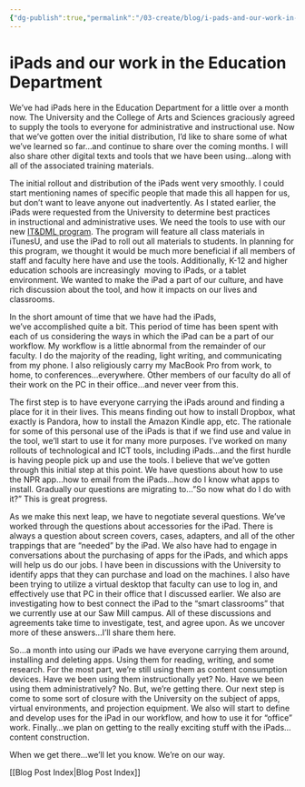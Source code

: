 ```yaml
---
{"dg-publish":true,"permalink":"/03-create/blog/i-pads-and-our-work-in-the-education-department/","title":"iPads and our work in the Education Department","tags":["ipads","itdml","online-collaborative-inquiry","online-content-construction","online-reading-comprehension"]}
---
```


# iPads and our work in the Education Department

We’ve had iPads here in the Education Department for a little over a month now. The University and the College of Arts and Sciences graciously agreed to supply the tools to everyone for administrative and instructional use. Now that we’ve gotten over the initial distribution, I’d like to share some of what we’ve learned so far…and continue to share over the coming months. I will also share other digital texts and tools that we have been using…along with all of the associated training materials.

The initial rollout and distribution of the iPads went very smoothly. I could start mentioning names of specific people that made this all happen for us, but don’t want to leave anyone out inadvertently. As I stated earlier, the iPads were requested from the University to determine best practices in instructional and administrative uses. We need the tools to use with our new [IT&DML program](http://www.newhaven.edu/4601/Education/286693/). The program will feature all class materials in iTunesU, and use the iPad to roll out all materials to students. In planning for this program, we thought it would be much more beneficial if all members of staff and faculty here have and use the tools. Additionally, K-12 and higher education schools are increasingly  moving to iPads, or a tablet environment. We wanted to make the iPad a part of our culture, and have rich discussion about the tool, and how it impacts on our lives and classrooms.

In the short amount of time that we have had the iPads, we’ve accomplished quite a bit. This period of time has been spent with each of us considering the ways in which the iPad can be a part of our workflow. My workflow is a little abnormal from the remainder of our faculty. I do the majority of the reading, light writing, and communicating from my phone. I also religiously carry my MacBook Pro from work, to home, to conferences…everywhere. Other members of our faculty do all of their work on the PC in their office…and never veer from this.

The first step is to have everyone carrying the iPads around and finding a place for it in their lives. This means finding out how to install Dropbox, what exactly is Pandora, how to install the Amazon Kindle app, etc. The rationale for some of this personal use of the iPads is that if we find use and value in the tool, we’ll start to use it for many more purposes. I’ve worked on many rollouts of technological and ICT tools, including iPads…and the first hurdle is having people pick up and use the tools. I believe that we’ve gotten through this initial step at this point. We have questions about how to use the NPR app…how to email from the iPads…how do I know what apps to install. Gradually our questions are migrating to…”So now what do I do with it?” This is great progress.

As we make this next leap, we have to negotiate several questions. We’ve worked through the questions about accessories for the iPad. There is always a question about screen covers, cases, adapters, and all of the other trappings that are “needed” by the iPad. We also have had to engage in conversations about the purchasing of apps for the iPads, and which apps will help us do our jobs. I have been in discussions with the University to identify apps that they can purchase and load on the machines. I also have been trying to utilize a virtual desktop that faculty can use to log in, and effectively use that PC in their office that I discussed earlier. We also are investigating how to best connect the iPad to the “smart classrooms” that we currently use at our Saw Mill campus. All of these discussions and agreements take time to investigate, test, and agree upon. As we uncover more of these answers…I’ll share them here.

So…a month into using our iPads we have everyone carrying them around, installing and deleting apps. Using them for reading, writing, and some research. For the most part, we’re still using them as content consumption devices. Have we been using them instructionally yet? No. Have we been using them administratively? No. But, we’re getting there. Our next step is come to some sort of closure with the University on the subject of apps, virtual environments, and projection equipment. We also will start to define and develop uses for the iPad in our workflow, and how to use it for “office” work. Finally…we plan on getting to the really exciting stuff with the iPads…content construction.

When we get there…we’ll let you know. We’re on our way.

[[Blog Post Index\|Blog Post Index]]